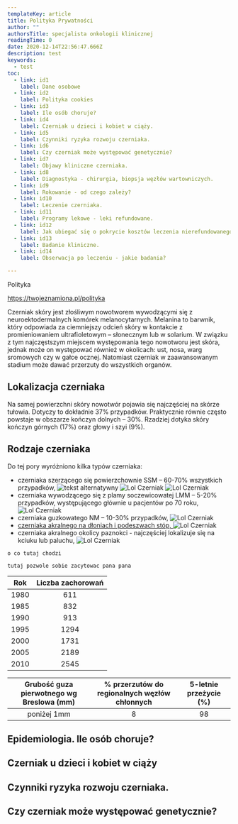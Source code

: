 ```yaml
---
templateKey: article
title: Polityka Prywatności
author: ""
authorsTitle: specjalista onkologii klinicznej
readingTime: 0
date: 2020-12-14T22:56:47.666Z
description: test
keywords:
  - test
toc:
  - link: id1
    label: Dane osobowe
  - link: id2
    label: Polityka cookies
  - link: id3
    label: Ile osób choruje?
  - link: id4
    label: Czerniak u dzieci i kobiet w ciąży.
  - link: id5
    label: Czynniki ryzyka rozwoju czerniaka.
  - link: id6
    label: Czy czerniak może występować genetycznie?
  - link: id7
    label: Objawy kliniczne czerniaka.
  - link: id8
    label: Diagnostyka - chirurgia, biopsja węzłów wartowniczych.
  - link: id9
    label: Rokowanie - od czego zależy?
  - link: id10
    label: Leczenie czerniaka.
  - link: id11
    label: Programy lekowe - leki refundowane.
  - link: id12
    label: Jak ubiegać się o pokrycie kosztów leczenia nierefundowanego?
  - link: id13
    label: Badanie kliniczne.
  - link: id14
    label: Obserwacja po leczeniu - jakie badania?

---
```


Polityka

https://twojeznamiona.pl/polityka

Czerniak skóry jest złośliwym nowotworem wywodzącymi się z neuroektodermalnych komórek melanocytarnych. Melanina to barwnik, który odpowiada za ciemniejszy odcień skóry w kontakcie z promieniowaniem ultrafioletowym – słonecznym lub w solarium. W związku z tym najczęstszym miejscem występowania tego nowotworu jest skóra, jednak może on występować również w okolicach: ust, nosa, warg sromowych czy w gałce ocznej. Natomiast czerniak w zaawansowanym stadium może dawać przerzuty do wszystkich organów.

<YoutubeGif url="https://www.youtube.com/watch?v=U5CBLvj8jrI" />

<span id="id1" />

## Lokalizacja czerniaka

Na samej powierzchni skóry nowotwór pojawia się najczęściej na skórze tułowia. Dotyczy to dokładnie 37% przypadków. Praktycznie równie często powstaje w obszarze kończyn dolnych – 30%. Rzadziej dotyka skóry kończyn górnych (17%) oraz głowy i szyi (9%).



<YoutubePlayer url="https://www.youtube.com/watch?v=IV0avSgIjsg" start="23" end="27" label="Jak wygląda czerniak" />

<span id="id2" />

## Rodzaje czerniaka

Do tej pory wyróżniono kilka typów czerniaka:

- czerniaka szerzącego się powierzchownie SSM – 60-70% wszystkich przypadków,
  ![tekst alternatywny](img/czerniak43.jpg "TYTUL")
  ![Lol Czerniak](img/czerniak43.jpg)
  ![Lol Czerniak](img/czerniak43.jpg)
- czerniaka wywodzącego się z plamy soczewicowatej LMM – 5-20% przypadków, występującego głównie u pacjentów po 70 roku,
  ![Lol Czerniak](img/czerniak43.jpg)
- czerniaka guzkowatego NM – 10-30% przypadków,
  ![Lol Czerniak](img/czerniak43.jpg)
- [czerniaka akralnego na dłoniach i podeszwach stóp, ](/czerniak/rodzaje-czerniaka/czerniak-na-dloniach-i-podeszwach-stop "Czerniak akralny na dłoniach i podeszwach stóp")
  ![Lol Czerniak](img/czerniak43.jpg)
- czerniaka akralnego okolicy paznokci - najczęściej lokalizuje się na kciuku lub paluchu,
  ![Lol Czerniak](img/czerniak43.jpg)

<More link="/costam/costam" text="Jak wyglądają różne rodzaje czerniaka - zdjęcia" cta="Sprawdź" />

```
o co tutaj chodzi
```

`tutaj pozwole sobie zacytowac pana pana`

| Rok  | Liczba zachorowań |
| :--: | :---------------: |
| 1980 |        611        |
| 1985 |        832        |
| 1990 |        913        |
| 1995 |       1294        |
| 2000 |       1731        |
| 2005 |       2189        |
| 2010 |       2545        |

| Grubość guza pierwotnego wg Breslowa (mm) | % przerzutów do regionalnych węzłów chłonnych | 5-letnie przeżycie (%) |
| :---------------------------------------: | :-------------------------------------------: | :--------------------: |
|                poniżej 1mm                |                       8                       |           98           |

<span id="id3" />

## Epidemiologia. Ile osób choruje?

<span id="id4" />

## Czerniak u dzieci i kobiet w ciąży

<span id="id5" />

## Czynniki ryzyka rozwoju czerniaka.

<span id="id6" />

## Czy czerniak może występować genetycznie?
